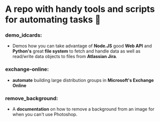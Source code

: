 # A repo with handy tools and scripts for automating tasks :rocket:

### demo_idcards:

- Demos how you can take advantage of **Node.JS** good **Web API** and **Python's** great **file system** to fetch and handle data as well as read/write data objects to files from **Atlassian Jira**.

### exchange-online:

- **automate** building large distribution groups in **Microsoft's Exchange Online**

### remove_background:

- A **documentation** on how to remove a background from an image for when you can't use Photoshop.
